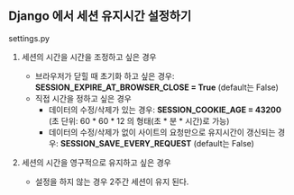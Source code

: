 ## Django 에서 세션 유지시간 설정하기

settings.py

1. 세션의 시간을 시간을 조정하고 싶은 경우
    - 브라우저가 닫힐 때 초기화 하고 싶은 경우: <b>SESSION_EXPIRE_AT_BROWSER_CLOSE = True</b> (default는 False)
    - 직접 시간을 정하고 싶은 경우
        - 데이터의 수정/삭제가 있는 경우: <b>SESSION_COOKIE_AGE = 43200</b> (초 단위: 60 * 60 * 12 의 형태(초 * 분 * 시간)로 가능)
        - 데이터의 수정/삭제가 없이 사이트의 요청만으로 유지시간이 갱신되는 경우: <b>SESSION_SAVE_EVERY_REQUEST</b> (default는 False)

2. 세션의 시간을 영구적으로 유지하고 싶은 경우
    - 설정을 하지 않는 경우 2주간 세션이 유지 된다.
